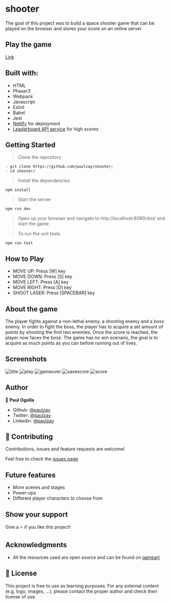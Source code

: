 # shooter

The goal of this project was to build a space shooter game that can be played on the browser and stores your score on an online server

## Play the game
[Link](https://sharp-brown-955c3d.netlify.app/)

## Built with:

*   HTML 
*   Phaser3
*   Webpack
*   Javascript
*   Eslint
*   Babel
*   Jest
*   [Netlify](https://www.netlify.com/) for deployment
*   [Leaderboard API service](https://www.notion.so/Leaderboard-API-service-24c0c3c116974ac49488d4eb0267ade3) for high scores

## Getting Started

>Clone the repository
```
- git clone https://github.com/paulzay/shooter;
- cd shooter/
```
>Install the dependencies
```
npm install
```
>Start the server
```
npm run dev
```
> Open up your browser and navigate to http://localhost:8080/dist/ and start the game

>To run the unit tests
```
npm run test
```
## How to Play
+ MOVE UP: Press [W] key
+ MOVE DOWN: Press [S] key
+ MOVE LEFT: Press [A] key
+ MOVE RIGHT: Press [D] key
+ SHOOT LASER: Press [SPACEBAR] key

## About the game
The player fights against a non-lethal enemy, a shooting enemy and a boss enemy. In order to fight the boss,
the player has to acquire a set amount of points by shooting the first two enemies. Once the score is reached, the player now faces the boss. 
The game has no win scenario, the goal is to acquire as much points as you can before running out of lives.

## Screenshots
![title](https://user-images.githubusercontent.com/29974825/99401584-66b46c00-28f9-11eb-8ef7-ac340e4e0e96.png)
![play](https://user-images.githubusercontent.com/29974825/99402200-25708c00-28fa-11eb-8e75-2b884b787360.png)
![gameover](https://user-images.githubusercontent.com/29974825/99401520-53a19c00-28f9-11eb-83ea-a07cdff5855c.png)
![savescore](https://user-images.githubusercontent.com/29974825/99401535-5a301380-28f9-11eb-9441-7f55129072e7.png)
![score](https://user-images.githubusercontent.com/29974825/99401539-5bf9d700-28f9-11eb-9d13-1bd92492e345.png)

## Author

👤 **Paul Ogolla**

- Github: [@paulzay](https://github.com/paulzay)
- Twitter: [@paulzay](https://twitter.com/_paulzay_)
- Linkedin: [@paulzay](https://linkedin.com/in/paulogolla)

## 🤝 Contributing

Contributions, issues and feature requests are welcome!

Feel free to check the [issues page](https://github.com/paulzay/shooter/issues)

## Future features
- More scenes and stages
- Power-ups
- Different player characters to choose from

## Show your support

Give a ⭐️ if you like this project!

## Acknowledgments

- All the resources used are open source and can be found on [gameart](https://gameart.org/)

## 📝 License

This project is free to use as learning purposes. For any external content (e.g. logo, images, ...), please contact the proper author and check their license of use.
